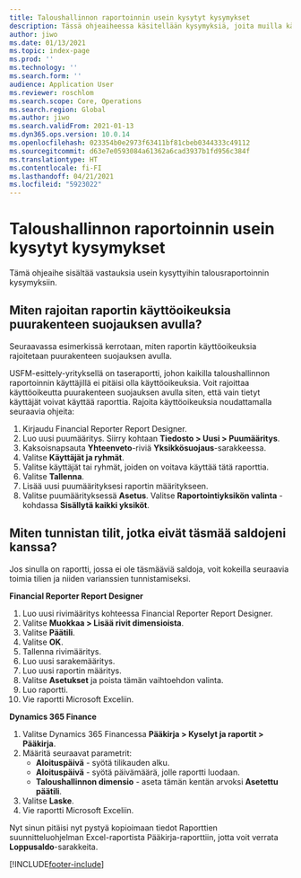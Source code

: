 ```yaml
---
title: Taloushallinnon raportoinnin usein kysytyt kysymykset
description: Tässä ohjeaiheessa käsitellään kysymyksiä, joita muilla käyttäjillä on ollut taloushallinnon raportoinnista.
author: jiwo
ms.date: 01/13/2021
ms.topic: index-page
ms.prod: ''
ms.technology: ''
ms.search.form: ''
audience: Application User
ms.reviewer: roschlom
ms.search.scope: Core, Operations
ms.search.region: Global
ms.author: jiwo
ms.search.validFrom: 2021-01-13
ms.dyn365.ops.version: 10.0.14
ms.openlocfilehash: 023354b0e2973f63411bf81cbeb0344333c49112
ms.sourcegitcommit: d63e7e0593084a61362a6cad3937b1fd956c384f
ms.translationtype: HT
ms.contentlocale: fi-FI
ms.lasthandoff: 04/21/2021
ms.locfileid: "5923022"
---
```

# <a name="financial-reporting-faq"></a>Taloushallinnon raportoinnin usein kysytyt kysymykset 

Tämä ohjeaihe sisältää vastauksia usein kysyttyihin talousraportoinnin kysymyksiin. 

## <a name="how-do-i-restrict-access-to-a-report-using-tree-security"></a>Miten rajoitan raportin käyttöoikeuksia puurakenteen suojauksen avulla?

Seuraavassa esimerkissä kerrotaan, miten raportin käyttöoikeuksia rajoitetaan puurakenteen suojauksen avulla.

USFM-esittely-yrityksellä on taseraportti, johon kaikilla taloushallinnon raportoinnin käyttäjillä ei pitäisi olla käyttöoikeuksia. Voit rajoittaa käyttöoikeutta puurakenteen suojauksen avulla siten, että vain tietyt käyttäjät voivat käyttää raporttia. Rajoita käyttöoikeuksia noudattamalla seuraavia ohjeita: 

1. Kirjaudu Financial Reporter Report Designer.
2. Luo uusi puumääritys. Siirry kohtaan **Tiedosto > Uusi > Puumääritys**.
3. Kaksoisnapsauta **Yhteenveto**-riviä **Yksikkösuojaus**-sarakkeessa.
4. Valitse **Käyttäjät ja ryhmät**.  
5. Valitse käyttäjät tai ryhmät, joiden on voitava käyttää tätä raporttia. 
6. Valitse **Tallenna**.
7. Lisää uusi puumäärityksesi raportin määritykseen.
8. Valitse puumäärityksessä **Asetus**. Valitse **Raportointiyksikön valinta** -kohdassa **Sisällytä kaikki yksiköt**.

## <a name="how-do-i-identify-which-accounts-do-not-match-my-balances"></a>Miten tunnistan tilit, jotka eivät täsmää saldojeni kanssa?

Jos sinulla on raportti, jossa ei ole täsmääviä saldoja, voit kokeilla seuraavia toimia tilien ja niiden varianssien tunnistamiseksi. 

**Financial Reporter Report Designer**
1. Luo uusi rivimääritys kohteessa Financial Reporter Report Designer. 
2. Valitse **Muokkaa > Lisää rivit dimensioista**.
3. Valitse **Päätili**.  
4. Valitse **OK**.
5. Tallenna rivimääritys.
6. Luo uusi sarakemääritys.
7. Luo uusi raportin määritys.
8. Valitse **Asetukset** ja poista tämän vaihtoehdon valinta.  
9. Luo raportti. 
10. Vie raportti Microsoft Exceliin.

**Dynamics 365 Finance** 
1. Valitse Dynamics 365 Financessa **Pääkirja > Kyselyt ja raportit > Pääkirja**.
2. Määritä seuraavat parametrit:
   - **Aloituspäivä** - syötä tilikauden alku.
   - **Aloituspäivä** - syötä päivämäärä, jolle raportti luodaan.
   - **Taloushallinnon dimensio** - aseta tämän kentän arvoksi **Asetettu päätili**.
 3. Valitse **Laske**.
 4. Vie raportti Microsoft Exceliin.

Nyt sinun pitäisi nyt pystyä kopioimaan tiedot Raporttien suunnitteluohjelman Excel-raportista Pääkirja-raporttiin, jotta voit verrata **Loppusaldo**-sarakkeita.

[!INCLUDE[footer-include](../../includes/footer-banner.md)]